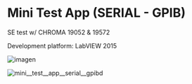 # Mini Test App (SERIAL - GPIB)
 SE test w/ CHROMA 19052 & 19572

Development platform: LabVIEW 2015
 
![imagen](https://github.com/rnt-code/MiniTestApp-serial-gpib-/assets/51080618/0991d276-0623-4705-8d95-5a78f75dc53d)

![mini__test__app__serial__gpibd](https://github.com/rnt-code/MiniTestApp-serial-gpib-/assets/51080618/2c6739a4-56e8-4e2e-aa00-17cd591a482d)
